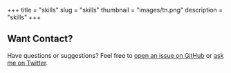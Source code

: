 +++
title = "skills"
slug = "skills"
thumbnail = "images/tn.png"
description = "skills"
+++

## Want Contact?

Have questions or suggestions? Feel free to [open an issue on GitHub](https://github.com/naro143/hugo-coder-portfolio/issues/new) or [ask me on Twitter](https://twitter.com/naro143).
